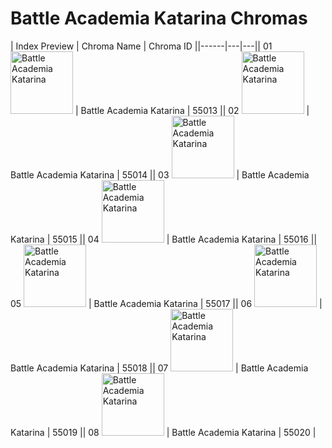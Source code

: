 # Battle Academia Katarina Chromas

| Index  Preview | Chroma Name | Chroma ID ||------|---|---|| 01  <img src='https://raw.communitydragon.org/latest/plugins/rcp-be-lol-game-data/global/default/v1/champion-chroma-images/55/55013.png' alt='Battle Academia Katarina' width='100'> | Battle Academia Katarina | 55013 || 02  <img src='https://raw.communitydragon.org/latest/plugins/rcp-be-lol-game-data/global/default/v1/champion-chroma-images/55/55014.png' alt='Battle Academia Katarina' width='100'> | Battle Academia Katarina | 55014 || 03  <img src='https://raw.communitydragon.org/latest/plugins/rcp-be-lol-game-data/global/default/v1/champion-chroma-images/55/55015.png' alt='Battle Academia Katarina' width='100'> | Battle Academia Katarina | 55015 || 04  <img src='https://raw.communitydragon.org/latest/plugins/rcp-be-lol-game-data/global/default/v1/champion-chroma-images/55/55016.png' alt='Battle Academia Katarina' width='100'> | Battle Academia Katarina | 55016 || 05  <img src='https://raw.communitydragon.org/latest/plugins/rcp-be-lol-game-data/global/default/v1/champion-chroma-images/55/55017.png' alt='Battle Academia Katarina' width='100'> | Battle Academia Katarina | 55017 || 06  <img src='https://raw.communitydragon.org/latest/plugins/rcp-be-lol-game-data/global/default/v1/champion-chroma-images/55/55018.png' alt='Battle Academia Katarina' width='100'> | Battle Academia Katarina | 55018 || 07  <img src='https://raw.communitydragon.org/latest/plugins/rcp-be-lol-game-data/global/default/v1/champion-chroma-images/55/55019.png' alt='Battle Academia Katarina' width='100'> | Battle Academia Katarina | 55019 || 08  <img src='https://raw.communitydragon.org/latest/plugins/rcp-be-lol-game-data/global/default/v1/champion-chroma-images/55/55020.png' alt='Battle Academia Katarina' width='100'> | Battle Academia Katarina | 55020 |